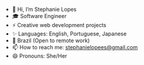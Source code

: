 - 👋 Hi, I’m Stephanie Lopes
- 🎓 Software Engineer
- ⚡ Creative web development projects
- ✨ Languages: English, Portuguese, Japanese
- 📍  Brazil (Open to remote work)
- 📫 How to reach me: stephanielopees@gmail.com
- 😄 Pronouns: She/Her

<!---
stephanie-lops/stephanie-lops is a ✨ special ✨ repository because its `README.md` (this file) appears on your GitHub profile.
You can click the Preview link to take a look at your changes.
- ⚡ Fun fact: I'm also a photographer
💞️ 
--->
